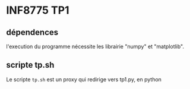 # INF8775 TP1

## dépendences

l'execution du programme nécessite les librairie "numpy" et "matplotlib".

## scripte tp.sh

Le scripte `tp.sh` est un proxy qui redirige vers tp1.py, en python
